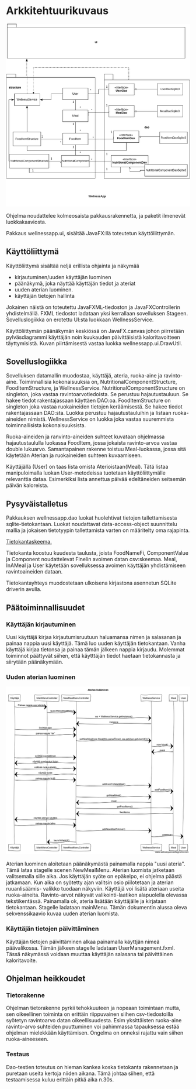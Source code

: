 # Arkkitehtuurikuvaus

![Luokkakaavio](https://raw.githubusercontent.com/ViliLipo/otm-harjoitustyo/master/dokumentaatio/class_diagram.png)


Ohjelma noudattelee kolmeosaista pakkausrakennetta, ja paketit ilmenevät
luokkakaaviosta.

Pakkaus wellnessapp.ui, sisältää JavaFX:llä toteutetun käyttöliittymän.

## Käyttöliittymä
Käyttöliittymä sisältää neljä erillista ohjainta ja näkymää
- kirjautuminen/uuden käyttäjän luominen
- päänäkymä, joka näyttää käyttäjän tiedot ja ateriat
- uuden aterian luominen.
- käyttäjän tietojen hallinta

Jokainen näistä on toteutettu JavaFXML-tiedoston ja JavaFXControllerin
yhdistelmällä. FXML tiedostot ladataan yksi kerrallaan sovelluksen Stageen.
Sovelluslogiikka on erotettu UI:sta luokkaan WellnessService.

Käyttöliittymän päänäkymän keskiössä on JavaFX.canvas johon piirretään
pylväsdiagrammi käyttäjän noin kuukauden päivittäisistä kaloritavoitteen
täyttymisistä. Kuvan piirtämisestä vastaa luokka wellnessapp.ui.DrawUtil.


## Sovelluslogiikka
Sovelluksen datamallin muodostaa, käyttäjä, ateria, ruoka-aine ja ravinto-aine.
Toiminnallisia kokonaisuuksia on, NutritionalComponentStructure,
FoodItemStructure, ja WellnessService. NutritionalComponentStructure
on singleton, joka vastaa ravintoarvotiedoista. Se perustuu
hajautustauluun. Se hakee tiedot rakentajassaan käyttäen DAO:oa.
FoodItemStructure on singleton joka vastaa ruokaineiden tietojen keräämisestä.
Se hakee tiedot rakentajassaan DAO:sta. Luokka perustuu hajautustauluihin ja
listaan ruoka-aineiden nimistä. WellnessService on luokka joka vastaa
suuremmista toiminnallisista kokonaisuuksista.

Ruoka-aineiden ja ranvinto-aineiden suhteet kuvataan ohjelmassa hajautustaululla
luokassa FoodItem, jossa jokaista ravinto-arvoa vastaa double lukuarvo.
Samantapainen rakenne toistuu Meal-luokassa, jossa sitä käytetään
Aterian ja ruokaineiden suhteen kuvaamiseen.

Käyttäjällä (User) on taas lista omista Aterioistaan(Meal). Tätä listaa
manipuloimalla luokan User-metodeissa tuotetaan käyttöliittymälle relevanttia
dataa. Esimerkiksi lista annettua päivää edeltäneiden seitsemän päivän kaloreista.

## Pysyväistalletus

Pakkauksen wellnessapp.dao luokat huolehtivat tietojen tallettamisesta
sqlite-tietokantaan. Luokat noudattavat data-access-object suunnittelu mallia
ja jokaisen tietotyypin tallettamista varten on määritelty oma rajapinta.

[Tietokantaskeema.](https://github.com/ViliLipo/otm-harjoitustyo/blob/master/wellnessapp/src/main/resources/sqlite/dataBaseSchema.sql)

Tietokanta koostuu kuudesta taulusta, joista FoodNameFi, ComponentValue ja
Component noudattelevat Finelin avoimen datan csv:skeemaa.
Meal, InAMeal ja User käytetään sovelluksessa avoimen käyttäjän yhdistämiseen
ravintoaineiden dataan.

Tietokantayhteys muodostetaan ulkoisena kirjastona asennetun SQLite driverin
avulla.


## Päätoiminnallisuudet

### Käyttäjän kirjautuminen
Uusi käyttäjä kirjaa kirjautumisruutuun haluamansa nimen ja salasanan ja painaa
nappia uusi käyttäjä. Tämä luo uuden käyttäjän tietokantaan.
Vanha käyttäjä kirjaa tietonsa ja painaa tämän jälkeen nappia kirjaudu.
Molemmat toiminnot päättyvät siihen, että käytttäjän tiedot haetaan tietokannasta
ja siirytään päänäkymään.

### Uuden aterian luominen

![Sekvenssi kaavio uuden ruuan lisäämisestä](https://raw.githubusercontent.com/ViliLipo/otm-harjoitustyo/master/dokumentaatio/sequence_newMeal.png)


Aterian luominen aloitetaan päänäkymästä painamalla nappia "uusi ateria".
Tämä lataa stagelle scenen NewMealMenu. Aterian luomista jatketaan valitsemalla
sille aika. Jos käyttäjän syöte on epäkelpo, ei ohjelma päästä jatkamaan.
Kun aika on syötetty ajan valitsin osio piilotetaan ja aterian ruuanlisäämis-
valikko tuodaan näkyviin. Käyttäjä voi lisätä ateriaan useita ruoka-aineita.
Ravinto-arvot näkyvät valikointi-laatikon alapuolella olevassa tekstikentässä.
Painamalla ok, ateria lisätään käyttäjälle ja kirjataan tietokantaan. Stagelle
ladataan mainMenu. Tämän dokumentin alussa oleva sekvenssikaavio kuvaa
uuden aterian luomista.

### Käyttäjän tietojen päivittäminen
Käyttäjän tietojen päivittäminen alkaa painamalla käyttjän nimeä päävalikossa.
Tämän jälkeen stagelle ladataan UserManagement.fxml. Tässä näkymässä
voidaan muuttaa käyttäjän salasana tai päivittäinen kaloritavoite.

## Ohjelman heikkoudet
### Tietorakenne
Ohjelman tietorakenne pyrkii tehokkuuteen ja nopeaan toimintaan mutta, sen
oikeellinen toiminta on erittäin riippuvainen siihen csv-tiedostoilla syötetyn
ravintoarvo datan oikeellisuudesta. Esim yksittäisten ruoka-aine ravinto-arvo
suhteiden puuttuminen voi pahimmassa tapauksessa estää ohjelman mielekkään
käyttämisen. Ongelma on onneksi rajattu vain siihen ruoka-aineeseen.

### Testaus
Dao-testien toteutus on hieman kankea koska tietokanta rakennetaan ja puretaan
useita kertoja niiden aikana. Tämä johtaa siihen, että testaamisessa
kuluu erittäin pitkä aika n.30s.
